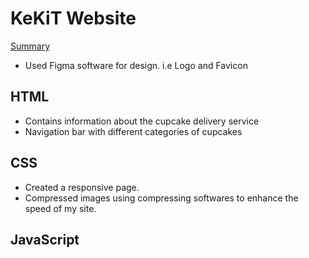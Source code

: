 # KeKiT Website

<u>Summary</u>
- Used Figma software for design. i.e Logo and Favicon

## HTML
- Contains information about the cupcake delivery service
- Navigation bar with different categories of cupcakes

## CSS
 - Created a responsive page.
 - Compressed images using compressing softwares to enhance the speed of my site. 

## JavaScript
